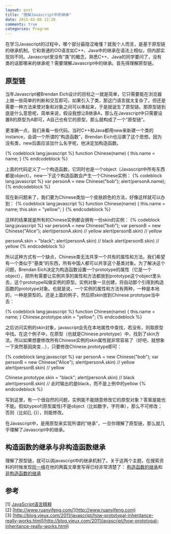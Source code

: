 ```yaml
---
layout: post
title: "理解Javascript中的继承"
date: 2015-02-08 12:30
comments: true
categories: Program
---
```


在学习Javascript的过程中，哪个部分最隐涩难懂？就我个人而言，是基于原型链的继承机制。它和普通的OO语言如C++、Java中的继承在语法上相似，但内部实现则不同。Javascript里没有“类”的概念，熟悉C++、Java的同学要问了，没有类的话那哪来的继承呢？需要理解Javascript中的继承。首先得理解原型链。

<!-- more -->
## 原型链
当年Javascript被Brendan Eich设计的目标之一就是简单，它只需要能在浏览器上做一些简单的判断和交互即可。如果引入了类，那这门语言就太复杂了。但还是需要一种方法来使对象和对象之间可以串起来，于是就诞生了原型链。那原型链到底是什么意思呢，简单来说，假设我想让B继承A，那么在Javascript中只需要设置B的原型为A即可，A自己也有它的原型，那么就构成了一个“原型链”。

更准确一点，我们来看一些代码。当时C++和Java都用new来新建一个类的instance，会调一个所谓的“构造函数”，Brendan Eich也沿袭了这个思想。因为没有类，new后面应该加什么名字呢，他决定加构造函数。

{% codeblock lang:javascript %}
function Chinese(name) {
    this.name = name;
}
{% endcodeblock %}

上面的代码定义了一个构造函数，它同时也是一个object（Javascript中所有东西都是object）。new一下这个构造函数会产生一个Chinese实例：
{% codeblock lang:javascript %}
var personA = new Chinese("bob");
alert(personA.name);
{% endcodeblock %}

现在新问题来了，我们要为Chinese类加一个皮肤颜色的方法，好像这样就可以办到：
{% codeblock lang:javascript %}
function Chinese(name) {
    this.name = name;
    this.skin = "yellow";
}
{% endcodeblock %}

这样的结果就是所有的Chinese实例都会拥有一份skin的实例：
{% codeblock lang:javascript %}
var personA = new Chinese("bob");
var personB = new Chinese("Alice");
alert(personA.skin) // yellow
alert(personB.skin) // yellow

personA.skin = "black";
alert(personA.skin) // black 
alert(personB.skin) // yellow
{% endcodeblock %}

所以这种方式有一个缺点，Chinese类无法共享一个共有的属性和方法。我们希望有一个类似于“基类”的东西，所有中国人都可以共享这个基类对象。为了解决这个问题，Brendan Eich决定为构造函数设置一个prototype的属性（它是一个object），把所有需要让实例共享的属性和方法都放到prototype这个object里头去，这个prototype叫做实例的原型。实例对象一旦创建，将自动那个引用到构造函数的prototype对象。也就是说，一个实例的属性和方法有两种，一种是本地的，一种是原型的。还是上面的例子，然后把skin放到Chinese.prototype当中去：

{% codeblock lang:javascript %}
function Chinese(name) {
    this.name = name;
}
Chinese.prototype.skin = "yellow";
{% endcodeblock %}

之后访问实例的skin对象，javascript会先在本地属性中查找，若没有，则取原型中找。在这个例子中，在原型（也就是Chinese.prototype）中，找到了skin方法，所以如果想要修改所有Chinese实例的skin属性就非常容易了（好吧，就想象一下突然基因突变...），只要修改Chinese.prototype即可：

{% codeblock lang:javascript %}
var personA = new Chinese("bob");
var personB = new Chinese("Alice");
alert(personA.skin) // yellow
alert(personB.skin) // yellow

Chinese.prototype.skin = "black";
alert(personA.skin) // black 
alert(personB.skin) // 此时输出的是black，而不是上例中的yellow
{% endcodeblock %}

写到这里，有一个很自然的问题，实例能不能随意修改它的原型对象？答案是能也不能。假如typeof(原型属性)不是object（比如数字，字符串），那么不可修改；否则（比如[], {}），则能修改。

在Javascript中，是用原型来实现所谓的“继承”，一旦你理解了原型链，那么就几乎理解了Javascript中的继承。

## 构造函数的继承与非构造函数继承

理解了原型链，就可以讲javascript中的继承机制了。关于这两个主题，在搜索资料的时候发现[阮一峰](http://www.ruanyifeng.com/)在他的两篇文章里写得已经非常清楚了：
[构造函数的继承](http://www.ruanyifeng.com/blog/2010/05/object-oriented_javascript_inheritance.html)和
[非构造函数的继承](http://www.ruanyifeng.com/blog/2010/04/using_this_keyword_in_javascript.html)

## 参考

[1] [JavaScript语言精粹](http://book.douban.com/subject/3590768/)<br />
[2] [http://www.ruanyifeng.com/](http://www.ruanyifeng.com)<br />
[3] [http://blog.vjeux.com/2011/javascript/how-prototypal-inheritance-really-works.html](http://blog.vjeux.com/2011/javascript/how-prototypal-inheritance-really-works.html)
